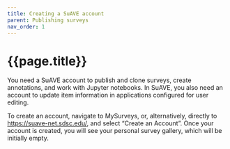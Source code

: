 ```yaml
---
title: Creating a SuAVE account
parent: Publishing surveys
nav_order: 1
---
```


# {{page.title}}

You need a SuAVE account to publish and clone surveys, create  annotations, and work with Jupyter notebooks. In SuAVE, you  also need an account to update item information in applications  configured for user editing.

To create an account, navigate to MySurveys, or, alternatively, directly to https://suave-net.sdsc.edu/, and select “Create an Account”. Once your account is created, you will see your personal survey gallery, which will be initially empty.
